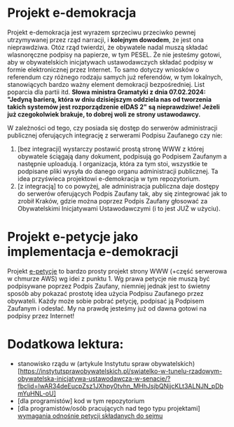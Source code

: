 # Projekt e-demokracja

Projekt e-demokracja jest wyrazem sprzeciwu przeciwko pewnej utrzymywanej przez rząd narracji, i **kolejnym dowodem**, że jest ona nieprawdziwa.
Otóz rząd twierdzi, że obywatele nadal muszą składać wlasnoręczne podpisy na papierze, w tym PESEL. Że nie jesteśmy gotowi, aby w obywatelskich inicjatywach ustawodawczych składać podpisy w formie elektronicznej przez Internet.
To samo dotyczy wniosków o referendum czy różnego rodzaju samych już referendów, w tym lokalnych, stanowiących bardzo ważny element demokracji bezpośredniej.
List poparcia dla partii itd.
**Słowa ministra Gramatyki z dnia 07.02.2024: "Jedyną barierą, która w dniu dzisiejszym oddziela nas od tworzenia takich systemów jest rozporządzenie eIDAS 2" są nieprawdziwe!
Jeżeli już czegokolwiek brakuje, to dobrej woli ze strony ustawodawcy.**

W zależności od tego, czy posiada się dostęp do serwerów administracji publicznej oferujących integrację z serwerami Podpisu Zaufanego czy nie:
1. [bez integracji] wystarczy postawić prostą stronę WWW z której obywatele ściągają dany dokument, podpisują go Podpisem Zaufanym a następnie uploadują. I organizacja, która za tym stoi, wszystkie te podpisane pliki wysyła do danego organu administracji publicznej. Ta idea przyświeca projektowi e-demokracja w tym repozytorium.
2. [z integracją] to co powyżej, ale administracja publiczna daje dostępy do serwerów oferujących Podpis Zaufany tak, aby się zintegrować jak to zrobił Kraków, gdzie można poprzez Podpis Zaufany głosować za Obywatelskimi Inicjatywami Ustawodawczymi (i to jest JUŻ w użyciu).

# Projekt e-petycje jako implementacja e-demokracji
Projekt [e-petycje](./e-petitions) to bardzo prosty projekt strony WWW (+część serwerowa w chmurze AWS) wg idei z punktu 1. Wg prawa petycje nie muszą być podpisywane poprzez Podpis Zaufany,
niemniej jednak jest to świetny sposób aby pokazać prostotę idea użycia Podpisu Zaufanego przez obywateli. Każdy może sobie pobrać petycję, podpisać ją Podpisem Zaufanym i odesłać. My na prawdę jesteśmy już od dawna gotowi na podpisy przez Internet!

# Dodatkowa lektura:
- stanowisko rządu w (artykule Instytutu spraw obywatelskich)[https://instytutsprawobywatelskich.pl/swiatelko-w-tunelu-rzadowym-obywatelska-inicjatywa-ustawodawcza-w-senacie/?fbclid=IwAR34deEucpZsz1JXhpy0tvhn_MHhJsjbQNjjcKLt3ALNJN_pDbmYuHNL-oU]
- [dla programistów] kod w tym repozytorium
- [dla programistów/osób pracujących nad tego typu projektami] [wymagania odnośnie petycji składanych do sejmu](https://referenda.pl/newsy/czy-istnieje-mozliwosci-zautomatyzowania-wysylania-petycji-podpisanych-przez-ambasadorow-w-sposob-elektroniczny/)
